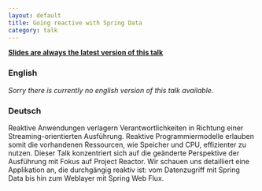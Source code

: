 ```yaml
---
layout: default
title: Going reactive with Spring Data
category: talk
---
```


**[Slides are always the latest version of this talk](http://blog.schauderhaft.de/spring-data-reactive-talk/talk.html)**

### English

*Sorry there is currently no english version of this talk available.*

### Deutsch

Reaktive Anwendungen verlagern Verantwortlichkeiten in Richtung einer Streaming-orientierten Ausführung. 
Reaktive Programmiermodelle erlauben somit die vorhandenen Ressourcen, wie Speicher und CPU, effizienter zu nutzen. 
Dieser Talk konzentriert sich auf die geänderte Perspektive der Ausführung mit Fokus auf Project Reactor. 
Wir schauen uns detailliert eine Applikation an, die durchgängig reaktiv ist: vom Datenzugriff mit Spring Data bis hin zum Weblayer mit Spring Web Flux.




